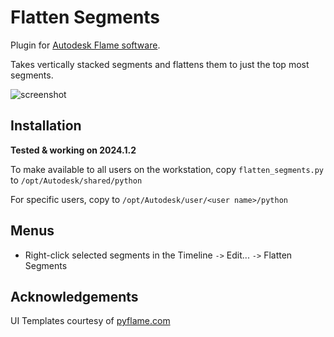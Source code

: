# Flatten Segments

Plugin for [Autodesk Flame software](http://www.autodesk.com/products/flame).

Takes vertically stacked segments and flattens them to just the top most segments.

![screenshot](flatten_segments_demo.gif)

## Installation
**Tested & working on 2024.1.2**

To make available to all users on the workstation, copy `flatten_segments.py` to `/opt/Autodesk/shared/python`

For specific users, copy to `/opt/Autodesk/user/<user name>/python`

## Menus
- Right-click selected segments in the Timeline `->` Edit... `->` Flatten Segments

## Acknowledgements
UI Templates courtesy of [pyflame.com](http://www.pyflame.com)
